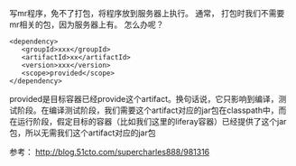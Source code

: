 写mr程序，免不了打包，将程序放到服务器上执行。 通常， 打包时我们不需要mr相关的包，因为服务器上有。 怎么办呢？
```
<dependency> 
   <groupId>xxx</groupId> 
   <artifactId>xx</artifactId> 
   <version>xxx</version> 
   <scope>provided</scope> 
</dependency> 
```
provided是目标容器已经provide这个artifact。换句话说，它只影响到编译，测试阶段。在编译测试阶段，我们需要这个artifact对应的jar包在classpath中，而在运行阶段，假定目标的容器（比如我们这里的liferay容器）已经提供了这个jar包，所以无需我们这个artifact对应的jar包

参考：
http://blog.51cto.com/supercharles888/981316
